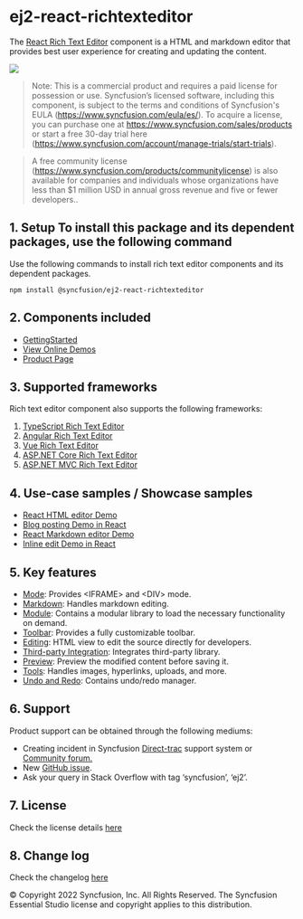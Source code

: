 # ej2-react-richtexteditor

The [React Rich Text Editor](https://www.syncfusion.com/react-ui-components/react-wysiwyg-rich-text-editor?utm_source=npm&utm_medium=listing&utm_campaign=react-rich-text-editor-npm) component is a HTML and markdown editor that provides best user experience for creating and updating the content.

![](../../ReadMe_Images/RTE.GIF)


>Note: This is a commercial product and requires a paid license for possession or use. Syncfusion’s licensed software, including this component, is subject to the terms and conditions of Syncfusion's EULA (https://www.syncfusion.com/eula/es/). To acquire a license, you can purchase one at https://www.syncfusion.com/sales/products or start a free 30-day trial here (https://www.syncfusion.com/account/manage-trials/start-trials).

>A free community license (https://www.syncfusion.com/products/communitylicense) is also available for companies and individuals whose organizations have less than $1 million USD in annual gross revenue and five or fewer developers..

## 1. Setup To install this package and its dependent packages, use the following command

Use the following commands to install rich text editor components and its dependent packages.

```
npm install @syncfusion/ej2-react-richtexteditor

```

## 2. Components included

* [GettingStarted](https://ej2.syncfusion.com/react/documentation/rich-text-editor/getting-started/?utm_source=npm&utm_medium=listing&utm_campaign=react-rich-text-editor-npm)
* [View Online Demos](https://ej2.syncfusion.com/react/demos/?utm_source=npm&utm_medium=listing&utm_campaign=react-rich-text-editor-npm/#/material/rich-text-editor/tools.html)
* [Product Page](https://www.syncfusion.com/react-ui-components/react-wysiwyg-rich-text-editor?utm_source=npm&utm_medium=listing&utm_campaign=react-rich-text-editor-npm)

## 3. Supported frameworks
Rich text editor component also supports the following frameworks:
1.  [TypeScript Rich Text Editor](https://www.syncfusion.com/javascript-ui-controls/js-wysiwyg-rich-text-editor?utm_source=npm&utm_medium=listing&utm_campaign=react-rich-text-editor-npm)
2.	[Angular Rich Text Editor](https://www.syncfusion.com/angular-ui-components/angular-wysiwyg-rich-text-editor?utm_source=npm&utm_medium=listing&utm_campaign=react-rich-text-editor-npm)
3.	[Vue Rich Text Editor](https://www.syncfusion.com/vue-ui-components/vue-wysiwyg-rich-text-editor?utm_source=npm&utm_medium=listing&utm_campaign=react-rich-text-editor-npm)
4.	[ASP.NET Core Rich Text Editor](https://www.syncfusion.com/aspnet-core-ui-controls/wysiwyg-rich-text-editor?utm_source=npm&utm_medium=listing&utm_campaign=react-rich-text-editor-npm)
5.	[ASP.NET MVC Rich Text Editor](https://www.syncfusion.com/aspnet-mvc-ui-controls/wysiwyg-rich-text-editor?utm_source=npm&utm_medium=listing&utm_campaign=react-rich-text-editor-npm)

## 4. Use-case samples / Showcase samples

* [React HTML editor Demo](https://ej2.syncfusion.com/react/demos/?utm_source=npm&utm_medium=listing&utm_campaign=react-rich-text-editor-npm/#/material/rich-text-editor/tools)
* [Blog posting Demo in React](https://ej2.syncfusion.com/react/demos/?utm_source=npm&utm_medium=listing&utm_campaign=react-rich-text-editor-npm/#/material/rich-text-editor/blog-posting)
* [React Markdown editor Demo](https://ej2.syncfusion.com/react/demos/?utm_source=npm&utm_medium=listing&utm_campaign=react-rich-text-editor-npm/#/material/rich-text-editor/markdown-editor)
* [Inline edit Demo in React](https://ej2.syncfusion.com/react/demos/?utm_source=npm&utm_medium=listing&utm_campaign=react-rich-text-editor-npm/#/material/rich-text-editor/inline)

## 5. Key features

* [Mode](https://ej2.syncfusion.com/react/demos/?utm_source=npm&utm_medium=listing&utm_campaign=react-rich-text-editor-npm/#/material/rich-text-editor/iframe): Provides &lt;IFRAME&gt; and &lt;DIV&gt; mode.
* [Markdown](https://ej2.syncfusion.com/react/demos/?utm_source=npm&utm_medium=listing&utm_campaign=react-rich-text-editor-npm/#/material/rich-text-editor/markdown-editor-preview): Handles markdown editing.
* [Module](https://ej2.syncfusion.com/react/documentation/rich-text-editor/getting-started/?utm_source=npm&utm_medium=listing&utm_campaign=react-rich-text-editor-npm/#module-injection): Contains a modular library to load the necessary functionality on demand.
* [Toolbar](https://ej2.syncfusion.com/react/demos/?utm_source=npm&utm_medium=listing&utm_campaign=react-rich-text-editor-npm/#/material/rich-text-editor/types): Provides a fully customizable toolbar.
* [Editing](https://ej2.syncfusion.com/react/documentation/rich-text-editor/miscellaneous/?utm_source=npm&utm_medium=listing&utm_campaign=react-rich-text-editor-npm/rich-text-editor/#code-view): HTML view to edit the source directly for developers.
* [Third-party Integration](https://ej2.syncfusion.com/react/documentation/rich-text-editor/third-party-integration/?utm_source=npm&utm_medium=listing&utm_campaign=react-rich-text-editor-npm): Integrates third-party library.
* [Preview](https://ej2.syncfusion.com/react/demos/?utm_source=npm&utm_medium=listing&utm_campaign=react-rich-text-editor-npm/#/material/rich-text-editor/markdown-editor-preview): Preview the modified content before saving it.
* [Tools](https://ej2.syncfusion.com/react/documentation/rich-text-editor/toolbar/?utm_source=npm&utm_medium=listing&utm_campaign=react-rich-text-editor-npm/#toolbar-items): Handles images, hyperlinks, uploads, and more.
* [Undo and Redo](https://ej2.syncfusion.com/react/documentation/rich-text-editor/miscellaneous/?utm_source=npm&utm_medium=listing&utm_campaign=react-rich-text-editor-npm/#undoredo-manager): Contains undo/redo manager.

## 6. Support

Product support can be obtained through the following mediums:
* Creating incident in Syncfusion [Direct-trac](https://www.syncfusion.com/support/directtrac/incidents?utm_source=npm&utm_medium=listing&utm_campaign=react-rich-text-editor-npm) support system or [Community forum.](https://www.syncfusion.com/forums/essential-js2?utm_source=npm&utm_medium=listing&utm_campaign=react-rich-text-editor-npm)
* New [GitHub issue](https://github.com/syncfusion/ej2-react-ui-components/issues/new?utm_source=npm&utm_medium=listing&utm_campaign=react-rich-text-editor-npm).
* Ask your query in Stack Overflow with tag ‘syncfusion’, ‘ej2’.
 
## 7. License 
Check the license details [here](https://github.com/syncfusion/ej2/blob/master/license?utm_source=npm&utm_medium=listing&utm_campaign=react-rich-text-editor-npm)

## 8. Change log 
 Check the changelog [here](https://github.com/syncfusion/ej2-react-ui-components/blob/master/components/richtexteditor/CHANGELOG.md?utm_source=npm&utm_medium=listing&utm_campaign=react-rich-text-editor-npm)

© Copyright 2022 Syncfusion, Inc. All Rights Reserved. The Syncfusion Essential Studio license and copyright applies to this distribution.